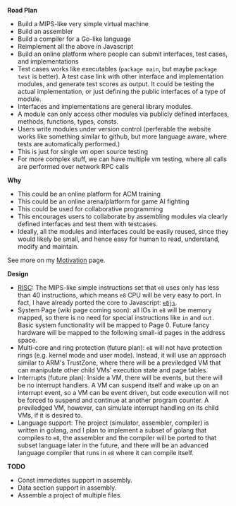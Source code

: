 **Road Plan**

- Build a MIPS-like very simple virtual machine
- Build an assembler
- Build a compiler for a Go-like language
- Reimplement all the above in Javascript
- Build an online platform where people can submit interfaces, test cases, and
  implementations
- Test cases works like executables (`package main`, but maybe `package test`
  is better). A test case link with other interface and implementation modules,
  and generate test scores as output. It could be testing the actual implementation, or 
  just defining the public interfaces of a type of module.
- Interfaces and implementations are general library modules.
- A module can only access other modules via publicly defined interfaces,
  methods, functions, types, consts.
- Users write modules under version control (perferable the website works like
  something similar to github, but more language aware, where tests are automatically
  performed.)
- This is just for single vm open source testing
- For more complex stuff, we can have multiple vm testing, where all calls are
  performed over network RPC calls

**Why**

- This could be an online platform for ACM training
- This could be an online arena/platform for game AI fighting
- This could be used for collaborative programming
- This encourages users to collaborate by assembling modules via clearly
  defined interfaces and test them with testcases.
- Ideally, all the modules and interfaces could be easily reused, since they
  would likely be small, and hence easy for human to read, understand, modify
  and maintain.

See more on my [Motivation](https://github.com/h8liu/e8/wiki/Motivation) page.

**Design**

- [RISC](https://github.com/h8liu/e8/wiki/RISC-Specification): The MIPS-like
  simple instructions set that `e8` uses only has less than 40 instructions,
  which means `e8` CPU will be very easy to port. In fact, I have already
  ported the core to Javascript: [`e8js`](https://github.com/h8liu/e8js).
- System Page (wiki page coming soon): all IOs in `e8` will be memory mapped,
  so there is no need for special instructions like `in` and `out`. Basic
  system functionality will be mapped to Page 0.  Future fancy hardware will be
  mapped to the following small-id pages in the address space.
- Multi-core and ring protection (future plan): `e8` will not have protection
  rings (e.g. kernel mode and user mode). Instead, it will use an approach
  similar to ARM's TrustZone, where there will be a previledged VM that can
  manipulate other child VMs' execution state and page tables.
- Interrupts (future plan): Inside a VM, there will be events, but there will
  be no interrupt handlers. A VM can suspend itself and wake up on an interrupt
  event, so a VM can be event driven, but code execution will not be forced to
  suspend and continue at another program counter. A previledged VM, however,
  can simulate interrupt handling on its child VMs, if it is desired to.
- Language support: The project (simulator, assembler, compiler) is written in
  golang, and I plan to implement a subset of golang that compiles to `e8`, the
  assembler and the compiler will be ported to that subset language later in
  the future, and there will be an advanced language compiler that runs in `e8`
  where it can compile itself.

**TODO**

- Const immediates support in assembly.
- Data section support in assembly.
- Assemble a project of multiple files.
